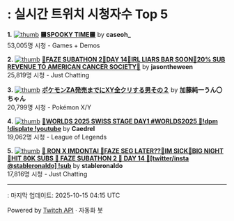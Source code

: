 # : 실시간 트위치 시청자수 Top 5

**1.** [![thumb](https://static-cdn.jtvnw.net/previews-ttv/live_user_caseoh_-320x180.jpg)](https://twitch.tv/caseoh_)
**[🟨SPOOKY TIME🟨](https://twitch.tv/caseoh_)** by **caseoh_**<br>53,005명 시청  - Games + Demos

**2.** [![thumb](https://static-cdn.jtvnw.net/previews-ttv/live_user_jasontheween-320x180.jpg)](https://twitch.tv/jasontheween)
**[🔴FAZE SUBATHON 2🔴DAY 14🔴IRL LIARS BAR SOON🔴20% SUB REVENUE TO AMERICAN CANCER SOCIETY🔴](https://twitch.tv/jasontheween)** by **jasontheween**<br>25,819명 시청  - Just Chatting

**3.** [![thumb](https://static-cdn.jtvnw.net/previews-ttv/live_user_kato_junichi0817-320x180.jpg)](https://twitch.tv/加藤純一うん〇ちゃん)
**[ポケモンZA発売までにXY全クリする男その２](https://twitch.tv/加藤純一うん〇ちゃん)** by **加藤純一うん〇ちゃん**<br>20,799명 시청  - Pokémon X/Y

**4.** [![thumb](https://static-cdn.jtvnw.net/previews-ttv/live_user_caedrel-320x180.jpg)](https://twitch.tv/Caedrel)
**[🔴WORLDS 2025 SWISS STAGE DAY1 #WORLDS2025 🔴!dpm !displate !youtube](https://twitch.tv/Caedrel)** by **Caedrel**<br>19,062명 시청  - League of Legends

**5.** [![thumb](https://static-cdn.jtvnw.net/previews-ttv/live_user_stableronaldo-320x180.jpg)](https://twitch.tv/stableronaldo)
**[📢 RON X IMDONTAI 📢FAZE SEG LATER??📢IM SICK📢BIG NIGHT 📢HIT 80K SUBS 📢 FAZE SUBATHON 2 📢 DAY 14 📢[twitter/insta @stableronaldo] !sub](https://twitch.tv/stableronaldo)** by **stableronaldo**<br>17,816명 시청  - Just Chatting


---
: 마지막 업데이트: 2025-10-15 04:15 UTC

Powered by [Twitch API](https://dev.twitch.tv/docs/api/reference) · 자동화 봇